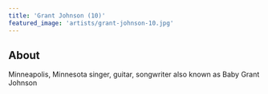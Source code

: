```yaml
---
title: 'Grant Johnson (10)'
featured_image: 'artists/grant-johnson-10.jpg'
---
```


## About

Minneapolis, Minnesota
singer, guitar, songwriter
also known as Baby Grant Johnson
